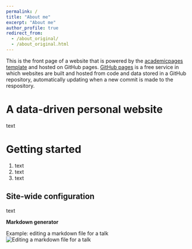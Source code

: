 ```yaml
---
permalink: /
title: "About me"
excerpt: "About me"
author_profile: true
redirect_from:
  - /about_original/
  - /about_original.html
---
```


This is the front page of a website that is powered by the [academicpages template](https://github.com/academicpages/academicpages.github.io) and hosted on GitHub pages. [GitHub pages](https://pages.github.com) is a free service in which websites are built and hosted from code and data stored in a GitHub repository, automatically updating when a new commit is made to the respository.

A data-driven personal website
======
text

Getting started
======
1. text
1. text
1. text

Site-wide configuration
------
text


**Markdown generator**

Example: editing a markdown file for a talk
![Editing a markdown file for a talk](/images/editing-talk.png)
